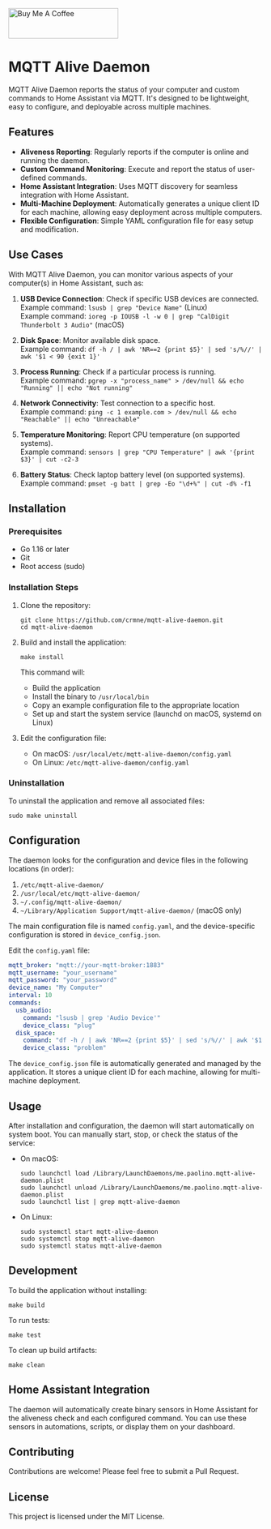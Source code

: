 <a href="https://www.buymeacoffee.com/crmne" target="_blank"><img src="https://cdn.buymeacoffee.com/buttons/v2/default-yellow.png" alt="Buy Me A Coffee" style="height: 60px !important;width: 217px !important;" ></a>

# MQTT Alive Daemon

MQTT Alive Daemon reports the status of your computer and custom commands to Home Assistant via MQTT. It's designed to be lightweight, easy to configure, and deployable across multiple machines.

## Features

- **Aliveness Reporting**: Regularly reports if the computer is online and running the daemon.
- **Custom Command Monitoring**: Execute and report the status of user-defined commands.
- **Home Assistant Integration**: Uses MQTT discovery for seamless integration with Home Assistant.
- **Multi-Machine Deployment**: Automatically generates a unique client ID for each machine, allowing easy deployment across multiple computers.
- **Flexible Configuration**: Simple YAML configuration file for easy setup and modification.

## Use Cases

With MQTT Alive Daemon, you can monitor various aspects of your computer(s) in Home Assistant, such as:

1. **USB Device Connection**: Check if specific USB devices are connected.  
   Example command: `lsusb | grep "Device Name"` (Linux)  
   Example command: `ioreg -p IOUSB -l -w 0 | grep "CalDigit Thunderbolt 3 Audio"` (macOS)

2. **Disk Space**: Monitor available disk space.  
   Example command: `df -h / | awk 'NR==2 {print $5}' | sed 's/%//' | awk '$1 < 90 {exit 1}'`

3. **Process Running**: Check if a particular process is running.  
   Example command: `pgrep -x "process_name" > /dev/null && echo "Running" || echo "Not running"`

4. **Network Connectivity**: Test connection to a specific host.  
   Example command: `ping -c 1 example.com > /dev/null && echo "Reachable" || echo "Unreachable"`

5. **Temperature Monitoring**: Report CPU temperature (on supported systems).  
   Example command: `sensors | grep "CPU Temperature" | awk '{print $3}' | cut -c2-3`

6. **Battery Status**: Check laptop battery level (on supported systems).  
   Example command: `pmset -g batt | grep -Eo "\d+%" | cut -d% -f1`

## Installation

### Prerequisites

- Go 1.16 or later
- Git
- Root access (sudo)

### Installation Steps

1. Clone the repository:
   ```
   git clone https://github.com/crmne/mqtt-alive-daemon.git
   cd mqtt-alive-daemon
   ```
2. Build and install the application:
   ```
   make install
   ```

   This command will:
   - Build the application
   - Install the binary to `/usr/local/bin`
   - Copy an example configuration file to the appropriate location
   - Set up and start the system service (launchd on macOS, systemd on Linux)

3. Edit the configuration file:
   - On macOS: `/usr/local/etc/mqtt-alive-daemon/config.yaml`
   - On Linux: `/etc/mqtt-alive-daemon/config.yaml`

### Uninstallation

To uninstall the application and remove all associated files:

```
sudo make uninstall
```

## Configuration

The daemon looks for the configuration and device files in the following locations (in order):

1. `/etc/mqtt-alive-daemon/`
2. `/usr/local/etc/mqtt-alive-daemon/`
3. `~/.config/mqtt-alive-daemon/`
4. `~/Library/Application Support/mqtt-alive-daemon/` (macOS only)

The main configuration file is named `config.yaml`, and the device-specific configuration is stored in `device_config.json`.

Edit the `config.yaml` file:

```yaml
mqtt_broker: "mqtt://your-mqtt-broker:1883"
mqtt_username: "your_username"
mqtt_password: "your_password"
device_name: "My Computer"
interval: 10
commands:
  usb_audio:
    command: "lsusb | grep 'Audio Device'"
    device_class: "plug"
  disk_space:
    command: "df -h / | awk 'NR==2 {print $5}' | sed 's/%//' | awk '$1 < 90 {exit 1}'"
    device_class: "problem"
```

The `device_config.json` file is automatically generated and managed by the application. It stores a unique client ID for each machine, allowing for multi-machine deployment.

## Usage

After installation and configuration, the daemon will start automatically on system boot. You can manually start, stop, or check the status of the service:

- On macOS:
  ```
  sudo launchctl load /Library/LaunchDaemons/me.paolino.mqtt-alive-daemon.plist
  sudo launchctl unload /Library/LaunchDaemons/me.paolino.mqtt-alive-daemon.plist
  sudo launchctl list | grep mqtt-alive-daemon
  ```

- On Linux:
  ```
  sudo systemctl start mqtt-alive-daemon
  sudo systemctl stop mqtt-alive-daemon
  sudo systemctl status mqtt-alive-daemon
  ```

## Development

To build the application without installing:

```
make build
```

To run tests:

```
make test
```

To clean up build artifacts:

```
make clean
```

## Home Assistant Integration

The daemon will automatically create binary sensors in Home Assistant for the aliveness check and each configured command. You can use these sensors in automations, scripts, or display them on your dashboard.

## Contributing

Contributions are welcome! Please feel free to submit a Pull Request.

## License

This project is licensed under the MIT License.

